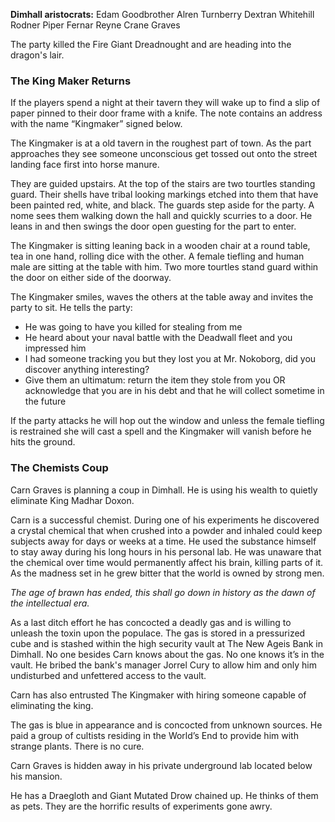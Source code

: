 **Dimhall aristocrats:**
Edam Goodbrother
Alren Turnberry
Dextran Whitehill
Rodner Piper
Fernar Reyne
Crane Graves

The party killed the Fire Giant Dreadnought and are heading into the dragon's lair. 

### The King Maker Returns

If the players spend a night at their tavern they will wake up to find a slip of paper pinned to their door frame with a knife. The note contains an address with the name “Kingmaker” signed below.

The Kingmaker is at a old tavern in the roughest part of town. As the part approaches they see someone unconscious get tossed out onto the street landing face first into horse manure.

They are guided upstairs. At the top of the stairs are two tourtles standing guard. Their shells have tribal looking markings etched into them that have been painted red, white, and black. The guards step aside for the party. A nome sees them walking down the hall and quickly scurries to a door. He leans in and then swings the door open guesting for the part to enter.

The Kingmaker is sitting leaning back in a wooden chair at a round table, tea in one hand, rolling dice with the other. A female tiefling and human male are sitting at the table with him. Two more tourtles stand guard within the door on either side of the doorway.

The Kingmaker smiles, waves the others at the table away and invites the party to sit. He tells the party:
- He was going to have you killed for stealing from me
- He heard about your naval battle with the Deadwall fleet and you impressed him
- I had someone tracking you but they lost you at Mr. Nokoborg, did you discover anything interesting?
- Give them an ultimatum: return the item they stole from you OR acknowledge that you are in his debt and that he will collect sometime in the future

If the party attacks he will hop out the window and unless the female tiefling is restrained she will cast a spell and the Kingmaker will vanish before he hits the ground.

### The Chemists Coup

Carn Graves is planning a coup in Dimhall. He is using his wealth to quietly eliminate King Madhar Doxon.

Carn is a successful chemist. During one of his experiments he discovered a crystal chemical that when crushed into a powder and inhaled could keep subjects away for days or weeks at a time. He used the substance himself to stay away during his long hours in his personal lab. He was unaware that the chemical over time would permanently affect his brain, killing parts of it. As the madness set in he grew bitter that the world is owned by strong men.

*The age of brawn has ended, this shall go down in history as the dawn of the intellectual era.*

As a last ditch effort he has concocted a deadly gas and is willing to unleash the toxin upon the populace. The gas is stored in a pressurized cube and is stashed within the high security vault at The New Ageis Bank in Dimhall. No one besides Carn knows about the gas. No one knows it’s in the vault. He bribed the bank's manager Jorrel Cury to allow him and only him undisturbed and unfettered access to the vault.

Carn has also entrusted The Kingmaker with hiring someone capable of eliminating the king.

The gas is blue in appearance and is concocted from unknown sources. He paid a group of cultists residing in the World’s End to provide him with strange plants. There is no cure.

Carn Graves is hidden away in his private underground lab located below his mansion.

He has a Draegloth and Giant Mutated Drow chained up. He thinks of them as pets. They are the horrific results of experiments gone awry.
